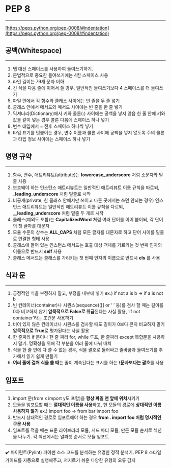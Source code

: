 # PEP 8

---

[https://peps.python.org/pep-0008/#indentation](https://peps.python.org/pep-0008/#indentation)

## 공백(Whitespace)

---

1. 탭 대신 스페이스를 사용하여 들여쓰기하기.
2. 문법적으로 중요한 들여쓰기에는 4칸 스페이스 사용
3. 라인 길이는 79개 문자 이하
4. 긴 식을 다음 줄에 이어서 쓸 경우, 일반적인 들여쓰기보다 4 스페이스를 더 들여쓰기
5. 파일 안에서 각 함수와 클래스 사이에는 빈 줄을 두 줄 넣기
6. 클래스 안에서 메서드와 메서드 사이에는 빈 줄을 한 줄 넣기
7. 딕셔너리(Dictionary)에서 키와 콜론(:) 사이에는 공백을 넣지 않음
한 줄 안에 키와 값을 같이 넣는 경우 콜론 다음에 스페이스 하나 넣기
8. 변수 대입에서 = 전후 스페이스 하나씩 넣기
9. 타입 표기를 덧붙이는 경우, 변수 이름과 콜론 사이에 공백을 넣지 않도록 주의
콜론과 타입 정보 사이에는 스페이스 하나 넣기

## 명명 규약

---

1. 함수, 변수, 애트리뷰트(attribute)는 **lowercase_underscore** 처럼 소문자와 밑줄 사용
2. 보호돼야 하는 인스턴스 애트리뷰트는 일반적인 애트리뷰트 이름 규칙을 따르되,
**_leading_underscore** 처럼 밑줄로 시작
3. 비공개(private, 한 클래스 안에서만 쓰이고 다른 곳에서는 쓰면 안되는 경우) 인스턴스 애트리뷰트는 일반적인 애트리뷰트 이름 규칙을 다르되, **__leading_underscore** 처럼 밑줄 두 개로 시작
4. 클래스(예외도 포함)는 **CapitalizedWord** 처럼 여러 단어를 이어 붙이되, 각 단어의 첫 글자를 대문자
5. 모듈 수준의 상수는 **ALL_CAPS** 처럼 모든 글자를 대문자로 하고 단어 사이를 밑줄로 연결한 형태 사용
6. 클래스에 들어 있는 인스턴스 메서드는 호출 대상 객체를 가르키는 첫 번째 인자의 이름으로 반드시 **self** 사용
7. 클래스 메서드는 클래스를 가리키는 첫 번째 인자의 이름으로 반드시 **cls** 를 사용

## 식과 문

---

1. 긍정적인 식을 부정하지 말고, 부정을 내부에 넣기
ex.) if not a is b → if a is not b
2. 빈 컨테이너(container)나 시퀀스(sequence)([] or ‘ ’ 등)를 검사 할 때는 길이를 0과 비교하지 않기
**암묵적으로 False로 취급**된다는 사실 활용, ‘if not container’라는 조건문 사용하기
3. 비어 있지 않은 컨테이너나 시퀀스를 검사할 때도 길이가 0보다 큰지 비교하지 말기
**암묵적으로 True**로 평가된다는 사실 활용
4. 한 줄짜리 if 문이나 한 줄 짜리 for, while 루프, 한 줄짜리 except 복합문을 사용하지 말기.
명확성을 위해 각 부분을 여러 줄에 나눠 배치
5. 식을 한 줄 안에 다 쓸 수 없는 경우, 식을 괄호로 둘러싸고 줄바꿈과 들여쓰기를 추가해서 읽기 쉽게 만들기
6. **여러 줄에 걸쳐 식을 쓸 때**는 줄이 계속된다는 표시를 하는 **\문자보다는 괄호**를 사용

## 임포트

---

1. import 문(from x import y도 포함)을 **항상 파일 맨 앞에 위치**시키기
2. 모듈을 임포트할 때는 **절대적인 이름을 사용**하고, 현 모듈의 경로에 **상대적인 이름 사용하지 않기**
ex.) import foo → from bar import foo
3. 반드시 상대적인 경로로 임포트해야 하는 경우 **from . import foo 처럼 명시적인 구문 사용**
4. 임포트를 적을 때는 표준 라이브러리 모듈, 서드 파티 모듈, 만든 모듈 순서로 섹션을 나누기.
각 섹션에서는 알파벳 순서로 모듈 임포트

---

<aside>
✔️ 파이린트(Pylint)
파이썬 소스 코드를 분석하는 유명한 정적 분석기.
PEP 8 스타일 가이드를 자동으로 실행해주고, 저지르기 쉬운 다양한 유형의 오류 감지

</aside>